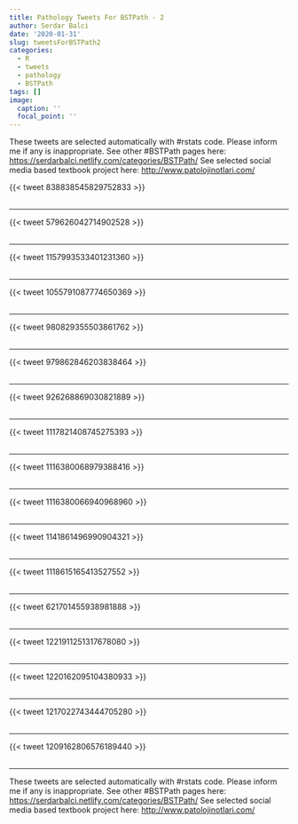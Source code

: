 ```yaml
---
title: Pathology Tweets For BSTPath - 2
author: Serdar Balci
date: '2020-01-31'
slug: tweetsForBSTPath2
categories:
  - R
  - tweets
  - pathology
  - BSTPath
tags: []
image:
  caption: ''
  focal_point: ''
---
```



These tweets are selected automatically with #rstats code. Please inform me if any is inappropriate.
See other #BSTPath pages here: https://serdarbalci.netlify.com/categories/BSTPath/ 
See selected social media based textbook project here: http://www.patolojinotlari.com/

{{< tweet 838838545829752833 >}}
<br>
<br>
<hr>
{{< tweet 579626042714902528 >}}
<br>
<br>
<hr>
{{< tweet 1157993533401231360 >}}
<br>
<br>
<hr>
{{< tweet 1055791087774650369 >}}
<br>
<br>
<hr>
{{< tweet 980829355503861762 >}}
<br>
<br>
<hr>
{{< tweet 979862846203838464 >}}
<br>
<br>
<hr>
{{< tweet 926268869030821889 >}}
<br>
<br>
<hr>
{{< tweet 1117821408745275393 >}}
<br>
<br>
<hr>
{{< tweet 1116380068979388416 >}}
<br>
<br>
<hr>
{{< tweet 1116380066940968960 >}}
<br>
<br>
<hr>
{{< tweet 1141861496990904321 >}}
<br>
<br>
<hr>
{{< tweet 1118615165413527552 >}}
<br>
<br>
<hr>
{{< tweet 621701455938981888 >}}
<br>
<br>
<hr>
{{< tweet 1221911251317678080 >}}
<br>
<br>
<hr>
{{< tweet 1220162095104380933 >}}
<br>
<br>
<hr>
{{< tweet 1217022743444705280 >}}
<br>
<br>
<hr>
{{< tweet 1209162806576189440 >}}
<br>
<br>
<hr>


These tweets are selected automatically with #rstats code. Please inform me if any is inappropriate.
See other #BSTPath pages here: https://serdarbalci.netlify.com/categories/BSTPath/ 
See selected social media based textbook project here: http://www.patolojinotlari.com/
